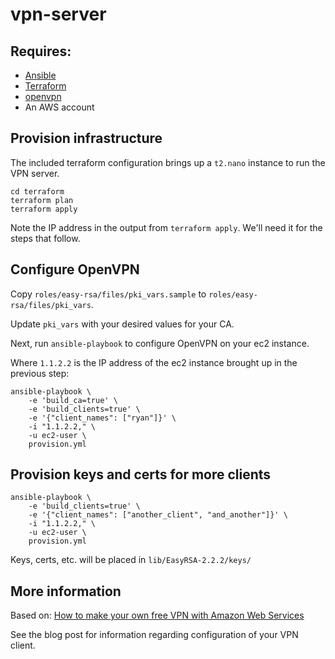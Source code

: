 # vpn-server

## Requires:

- [Ansible](https://www.ansible.com/)
- [Terraform](https://www.terraform.io/)
- [openvpn](https://github.com/OpenVPN/openvpn)
- An AWS account

## Provision infrastructure

The included terraform configuration brings up a `t2.nano` instance to run the VPN server.

```
cd terraform
terraform plan
terraform apply
```

Note the IP address in the output from `terraform apply`. We'll need it for the steps that follow.

## Configure OpenVPN

Copy `roles/easy-rsa/files/pki_vars.sample` to `roles/easy-rsa/files/pki_vars`.

Update `pki_vars` with your desired values for your CA.

Next, run `ansible-playbook` to configure OpenVPN on your ec2 instance.

Where `1.1.2.2` is the IP address of the ec2 instance brought up in the previous step:

```
ansible-playbook \
    -e 'build_ca=true' \
    -e 'build_clients=true' \
    -e '{"client_names": ["ryan"]}' \
    -i "1.1.2.2," \
    -u ec2-user \
    provision.yml
```

## Provision keys and certs for more clients

```
ansible-playbook \
    -e 'build_clients=true' \
    -e '{"client_names": ["another_client", "and_another"]}' \
    -i "1.1.2.2," \
    -u ec2-user \
    provision.yml
```

Keys, certs, etc. will be placed in `lib/EasyRSA-2.2.2/keys/`

## More information

Based on: [How to make your own free VPN with Amazon Web Services](https://www.comparitech.com/blog/vpn-privacy/how-to-make-your-own-free-vpn-using-amazon-web-services/)

See the blog post for information regarding configuration of your VPN client.
